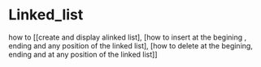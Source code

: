 # Linked_list
how to [[create and display alinked list], [how to insert at the begining , ending and any position of the linked list], [how to delete at the begining, ending and at any position of the linked list]]
